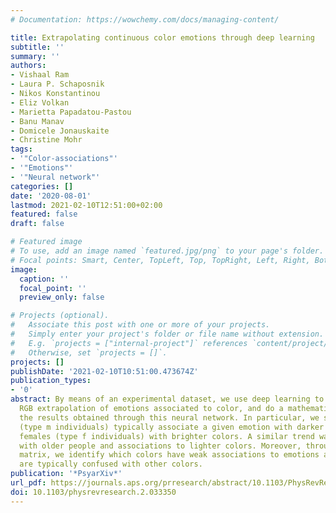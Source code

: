 ```yaml
---
# Documentation: https://wowchemy.com/docs/managing-content/

title: Extrapolating continuous color emotions through deep learning
subtitle: ''
summary: ''
authors:
- Vishaal Ram
- Laura P. Schaposnik
- Nikos Konstantinou
- Eliz Volkan
- Marietta Papadatou-Pastou
- Banu Manav
- Domicele Jonauskaite
- Christine Mohr
tags:
- '"Color-associations"'
- '"Emotions"'
- '"Neural network"'
categories: []
date: '2020-08-01'
lastmod: 2021-02-10T12:51:00+02:00
featured: false
draft: false

# Featured image
# To use, add an image named `featured.jpg/png` to your page's folder.
# Focal points: Smart, Center, TopLeft, Top, TopRight, Left, Right, BottomLeft, Bottom, BottomRight.
image:
  caption: ''
  focal_point: ''
  preview_only: false

# Projects (optional).
#   Associate this post with one or more of your projects.
#   Simply enter your project's folder or file name without extension.
#   E.g. `projects = ["internal-project"]` references `content/project/deep-learning/index.md`.
#   Otherwise, set `projects = []`.
projects: []
publishDate: '2021-02-10T10:51:00.473674Z'
publication_types:
- '0'
abstract: By means of an experimental dataset, we use deep learning to implement an
  RGB extrapolation of emotions associated to color, and do a mathematical study of
  the results obtained through this neural network. In particular, we see that males
  (type m individuals) typically associate a given emotion with darker colors while
  females (type f individuals) with brighter colors. A similar trend was observed
  with older people and associations to lighter colors. Moreover, through our classification
  matrix, we identify which colors have weak associations to emotions and which colors
  are typically confused with other colors.
publication: '*PsyarXiv*'
url_pdf: https://journals.aps.org/prresearch/abstract/10.1103/PhysRevResearch.2.033350
doi: 10.1103/physrevresearch.2.033350
---
```


